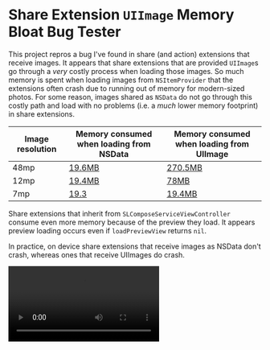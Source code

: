 # Share Extension `UIImage` Memory Bloat Bug Tester

This project repros a bug I've found in share (and action) extensions that receive images. It appears that share extensions that are provided `UIImage`s go through a *very* costly process when loading those images. So much memory is spent when loading images from `NSItemProvider` that the extensions often crash due to running out of memory for modern-sized photos. For some reason, images shared as `NSData` do not go through this costly path and load with no problems (i.e. a _much_ lower memory footprint) in share extensions.

|Image resolution|Memory consumed when loading from NSData|Memory consumed when loading from UIImage|
|--|--|--|
|48mp|[19.6MB](media/nsdata48mp.png)|[270.5MB](media/uiimage48mp.png)|
|12mp|[19.4MB](media/nsdata12mp.png)|[78MB](media/uiimage412mp.png)|
|7mp|[19.3](media/nsdata7mp.png)|[19.4MB](media/uiimage7mp.png)|

Share extensions that inherit from `SLComposeServiceViewController` consume even more memory because of the preview they load. It appears preview loading occurs even if `loadPreviewView` returns `nil`.

In practice, on device share extensions that receive images as NSData don't crash, whereas ones that receive UIImages do crash.

<video src="https://dl.dropboxusercontent.com/s/17wfnxw755lu77z/crash-wFTj.mp4"/>

The stack traces for these crashes appear to be adding UIImages to NSKeyedArchivers.

<img width="2672" alt="crash" src="https://user-images.githubusercontent.com/522951/211221317-60336709-f7fd-4353-95e2-c3bbd16dae39.png">

I wrote [a blog post](https://medium.com/ios-os-x-development/reduce-share-extension-crashes-from-your-app-with-this-one-weird-trick-6b86211bb175) recently encouraging developers to share images as `NSData` from their apps, but it seems like the OS shouldn't take such a costly path when delivering UIImages to share extensions. It seems like this is a flaw in the OS implementation for extension data loading, not something developers using `UIActivityViewController` should have to work around.

*Hat tip to [Paul Haddad](https://tapbots.social/@paul) for chatting with me about this while working on [Ivory](https://tapbots.social/@ivory). This was originally a bug report I wrote to him.*
